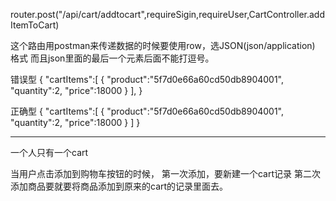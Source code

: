 
router.post("/api/cart/addtocart",requireSigin,requireUser,CartController.addItemToCart)

这个路由用postman来传递数据的时候要使用row，选JSON(json/application) 格式
而且json里面的最后一个元素后面不能打逗号。


错误型
{
	"cartItems":[
		{
			"product":"5f7d0e66a60cd50db8904001",
			"quantity":2,
			"price":18000
		}
	],
}


正确型
{
	"cartItems":[
		{
			"product":"5f7d0e66a60cd50db8904001",
			"quantity":2,
			"price":18000
		}
	]
}

---------------------------------------------------
一个人只有一个cart

当用户点击添加到购物车按钮的时候，
第一次添加，要新建一个cart记录
第二次添加商品要就要将商品添加到原来的cart的记录里面去。
